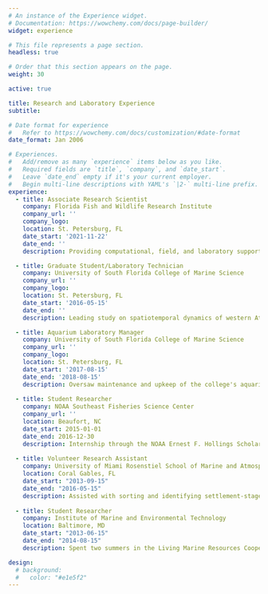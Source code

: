 ```yaml
---
# An instance of the Experience widget.
# Documentation: https://wowchemy.com/docs/page-builder/
widget: experience

# This file represents a page section.
headless: true

# Order that this section appears on the page.
weight: 30

active: true

title: Research and Laboratory Experience
subtitle:

# Date format for experience
#   Refer to https://wowchemy.com/docs/customization/#date-format
date_format: Jan 2006

# Experiences.
#   Add/remove as many `experience` items below as you like.
#   Required fields are `title`, `company`, and `date_start`.
#   Leave `date_end` empty if it's your current employer.
#   Begin multi-line descriptions with YAML's `|2-` multi-line prefix.
experience:
  - title: Associate Research Scientist
    company: Florida Fish and Wildlife Research Institute
    company_url: ''
    company_logo: 
    location: St. Petersburg, FL
    date_start: '2021-11-22'
    date_end: ''
    description: Providing computational, field, and laboratory support for the Fisheries-Independent Monitoring program to provide data for fisheries management. Investigating ecological questions using fisheries-independent data and publishing results for use by the scientific community.

  - title: Graduate Student/Laboratory Technician
    company: University of South Florida College of Marine Science
    company_url: ''
    company_logo: 
    location: St. Petersburg, FL
    date_start: '2016-05-15'
    date_end: ''
    description: Leading study on spatiotemporal dynamics of western Atlantic marine metacommunities. Collaborating on several projects focusing on fish ecology in the eastern Gulf of Mexico.

  - title: Aquarium Laboratory Manager
    company: University of South Florida College of Marine Science
    company_url: ''
    company_logo: 
    location: St. Petersburg, FL
    date_start: '2017-08-15'
    date_end: '2018-08-15'
    description: Oversaw maintenance and upkeep of the college's aquarium facilities.
  
  - title: Student Researcher
    company: NOAA Southeast Fisheries Science Center
    company_url: ''
    location: Beaufort, NC
    date_start: 2015-01-01
    date_end: 2016-12-30
    description: Internship through the NOAA Ernest F. Hollings Scholarship Program focused on the diet of invasive lionfish in the western Atlantic.
    
  - title: Volunteer Research Assistant
    company: University of Miami Rosenstiel School of Marine and Atmospheric Science
    location: Coral Gables, FL
    date_start: "2013-09-15"
    date_end: "2016-05-15"
    description: Assisted with sorting and identifying settlement-stage reef fish from light trap samples in the Reef Fish Ecology Lab under the guidance of Esther Goldstein.
    
  - title: Student Researcher
    company: Institute of Marine and Environmental Technology
    location: Baltimore, MD
    date_start: "2013-06-15"
    date_end: "2014-08-15"
    description: Spent two summers in the Living Marine Resources Cooperative Science Center program working under Dr. Alan Place and Dr. Yoni Zohar on projects involving sustainable marine aquaculture.

design:
  # background: 
  #   color: "#e1e5f2"
---
```

